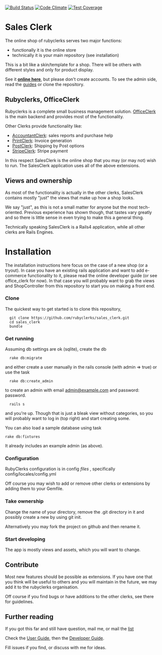 [![Build Status](https://travis-ci.org/rubyclerks/sales_clerk.svg?branch=master)](https://travis-ci.org/rubyclerks/sales_clerk)
[![Code Climate](https://codeclimate.com/github/rubyclerks/sales_clerk/badges/gpa.svg)](https://codeclimate.com/github/rubyclerks/sales_clerk)
[![Test Coverage](https://codeclimate.com/github/rubyclerks/sales_clerk/badges/coverage.svg)](https://codeclimate.com/github/rubyclerks/sales_clerk)

# Sales Clerk

The online shop of rubyclerks serves two major functions:

- functionally it is the online store
- technically it is your main repository (see installation)

This is a bit like a skin/template for a shop. There will be others with different styles and only for product display.

See it [**online here**](http://auringostaitaan.fi/), but please don't create accounts. To see the admin side, read the
[guides](http://rubyclerks.org/user_guide/01_index.html) or clone the repository.

## Rubyclerks, OfficeClerk

Rubyclerks is a complete small business management solution.
[OfficeClerk](https://github.com/rubyclerks/office_clerk) is the main backend and provides most of the functionality.

Other Clerks provide functionality like:

- [AccountantClerk](https://github.com/rubyclerks/accountant_clerk): sales reports and purchase help
- [PrintClerk](https://github.com/rubyclerks/print_clerk): Invoice generation
- [PostClerk](https://github.com/rubyclerks/post_clerk): Shipping by Post options
- [StripeClerk](https://github.com/rubyclerks/stripe_clerk): Stripe payment

In this respect SalesClerk is the online shop that you may (or may not) wish to run.
The SalesClerk application uses all of the above extensions.

## Views and ownership

As most of the functionality is actually in the other clerks,
SalesClerk contains mostly "just" the views that make up how a shop looks.

We say "just", as this is not a small matter for anyone but the most tech-oriented. Previous experience has shown
though, that tastes vary greatly and so there is little sense in even trying to make this a general thing.

Technically speaking SalesClerk is a Rails4 application, while all other clerks are Rails Engines.

# Installation

The installation instructions here focus on the case of a new shop (or a tryout). In case you have an existing rails application and want to add e-commerce functionality to it, please read the online developer guide (or see office_clerk for now). In that case you will probably want to grab the views and ShopController from this repository to start you
on making a front end.

### Clone

The quickest way to get started is to clone this repository,

```
  git clone https://github.com/rubyclerks/sales_clerk.git
  cd sales_clerk
  bundle
```

### Get running

Assuming db settings are ok (sqlite), create the db

```
  rake db:migrate
```

and either create a user manually in the rails console (with admin => true) or use the task

```
  rake db:create_admin
```

to create an admin with email admin@example.com and password: password.

```
  rails s
```

and you're up. Though that is just a bleak view without categories, so you will probably want to log in (top right)
and start creating some.

You can also load a sample database using task
```
rake db:fixtures
```
It already includes an example admin (as above).

### Configuration

RubyClerks configuration is in config *files* , specifically config/locales/config.yml

Off course you may wish to add or remove other clerks or extensions by adding them to your Gemfile.

### Take ownership

Change the name of your directory, remove the .git directory in it and possibly create a new by using git init.

Alternatively you may fork the project on github and then rename it.

### Start developing

The app is mostly views and assets, which you will want to change.

## Contribute

Most new features should be possible as extensions. If you have one that you think will be useful to others and you will maintain in the future, we may add it to the rubyclerks organisation.

Off course if you find bugs or have additions to the other clerks, see there for guidelines.

## Further reading

If you got this far and still have question, mail me, or mail the [list](https://groups.google.com/forum/#!forum/rubyclerks)

Check the [User Guide](http://rubyclerks.org/user_guide/01_index.html),
then the [Developer Guide](http://rubyclerks.org/developer_guide/01_index.html).

Fill issues if you find, or discuss with me for ideas.
